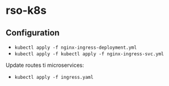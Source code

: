 # rso-k8s

## Configuration
- `kubectl apply -f nginx-ingress-deployment.yml`
- `kubectl apply -f kubectl apply -f nginx-ingress-svc.yml`

Update routes ti microservices:
- `kubectl apply -f ingress.yaml`